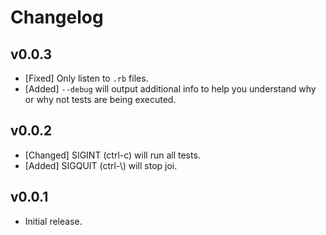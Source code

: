 # Changelog

<!--
Prefix your message with one of the following:

- [Added] for new features.
- [Changed] for changes in existing functionality.
- [Deprecated] for soon-to-be removed features.
- [Removed] for now removed features.
- [Fixed] for any bug fixes.
- [Security] in case of vulnerabilities.
-->

## v0.0.3

- [Fixed] Only listen to `.rb` files.
- [Added] `--debug` will output additional info to help you understand why or
  why not tests are being executed.

## v0.0.2

- [Changed] SIGINT (ctrl-c) will run all tests.
- [Added] SIGQUIT (ctrl-\\) will stop joi.

## v0.0.1

- Initial release.
